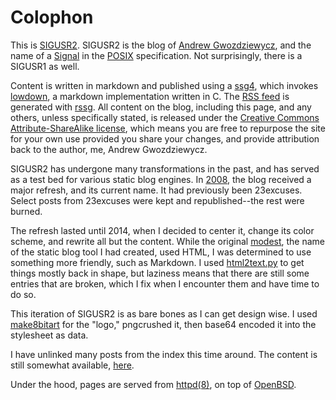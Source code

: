 # Colophon

This is [SIGUSR2][home]. SIGUSR2 is the blog of [Andrew
Gwozdziewycz][andrew], and the name of a [Signal][signal] in the
[POSIX][posix] specification. Not surprisingly, there is a SIGUSR1 as
well.

Content is written in markdown and published using a
[ssg4][ssg4], which invokes 
[lowdown][lowdown], a markdown implementation written in C. The [RSS feed](/rss.xml) is
generated with [rssg][rssg]. All
content on the blog, including this page, and any others, unless
specifically stated, is released under the
[Creative Commons Attribute-ShareAlike license][cc], which means you
are free to repurpose the site for your own use provided you share
your changes, and provide attribution back to the author, me, Andrew
Gwozdziewycz.

SIGUSR2 has undergone many transformations in the past, and has served
as a test bed for various static blog engines. In [2008][modest], the
blog received a major refresh, and its current name. It had previously
been 23excuses. Select posts from 23excuses were kept and
republished--the rest were burned.

The refresh lasted until 2014, when I decided to center it, change its
color scheme, and rewrite all but the content. While the original
[modest][modest], the name of the static blog tool I had created, used
HTML, I was determined to use something more friendly, such as
Markdown. I used [html2text.py][html2text] to get things mostly back
in shape, but laziness means that there are still some entries that
are broken, which I fix when I encounter them and have time to do so.

This iteration of SIGUSR2 is as bare bones as I can get design wise. I
used [make8bitart][make8bitart] for the "logo," pngcrushed it, then 
base64 encoded it into the stylesheet as data.

I have unlinked many posts from the index this time around. The content
is still somewhat available, [here][here].

Under the hood, pages are served from [httpd(8)][httpd], on top of
[OpenBSD][openbsd].



[andrew]: http://apgwoz.com
[home]: http://sigusr2.net
[signal]: https://en.wikipedia.org/wiki/Unix_signal#SIGUSR2
[posix]: http://pubs.opengroup.org/onlinepubs/9699919799/
[opensans]: https://en.wikipedia.org/wiki/Open_Sans
[more-modest]: https://github.com/apg/more-modest
[cc]: https://creativecommons.org/licenses/by-sa/3.0/deed.en_US
[discount]: https://github.com/Orc/discount
[modest]: http://sigusr2.net/announcing-modest.html
[html2text]: https://github.com/Alir3z4/html2text/
[openbsd]: http://openbsd.org
[httpd]: http://man.openbsd.org/OpenBSD-current/man8/httpd.8
[make8bitart]: https://make8bitart.com/
[here]: /old/
[ssg4]: https://www.romanzolotarev.com/ssg.html
[rssg]: https://www.romanzolotarev.com/rssg.html
[lowdown]: https://github.com/kristapsdz/lowdown
